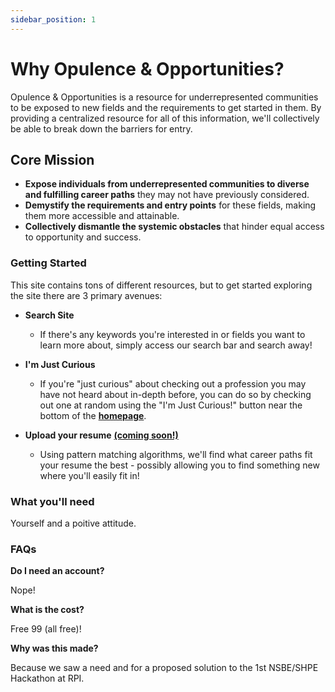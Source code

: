 ```yaml
---
sidebar_position: 1
---
```


# Why Opulence & Opportunities?

Opulence & Opportunities is a resource for underrepresented communities to be exposed to new fields and the requirements to get started in them. By providing a centralized resource for all of this information, we'll collectively be able to break down the barriers for entry.

## Core Mission

* **Expose individuals from underrepresented communities to diverse and fulfilling career paths** they may not have previously considered.
* **Demystify the requirements and entry points** for these fields, making them more accessible and attainable.
* **Collectively dismantle the systemic obstacles** that hinder equal access to opportunity and success.

### Getting Started

This site contains tons of different resources, but to get started exploring the site there are 3 primary avenues:

* **Search Site**
  * If there's any keywords you're interested in or fields you want to learn more about, simply access our search bar and search away!

* **I'm Just Curious**
  * If you're "just curious" about checking out a profession you may have not heard about in-depth before, you can do so by checking out one at random using the "I'm Just Curious!" button near the bottom of the **[homepage](https://nsbe-shpe-hackathon-2024.onrender.com/)**.

* **Upload your resume** **[(coming soon!)](https://github.com/greenjam19/NSBE-SHPE-Hackathon-2024/blob/main/Frontend/Resume_Upload_specifics.txt)**
  * Using pattern matching algorithms, we'll find what career paths fit your resume the best - possibly allowing you to find something new where you'll easily fit in!

### What you'll need

Yourself and a poitive attitude.

### FAQs

**Do I need an account?**

Nope!

**What is the cost?**

Free 99 (all free)!

**Why was this made?**

Because we saw a need and for a proposed solution to the 1st NSBE/SHPE Hackathon at RPI.